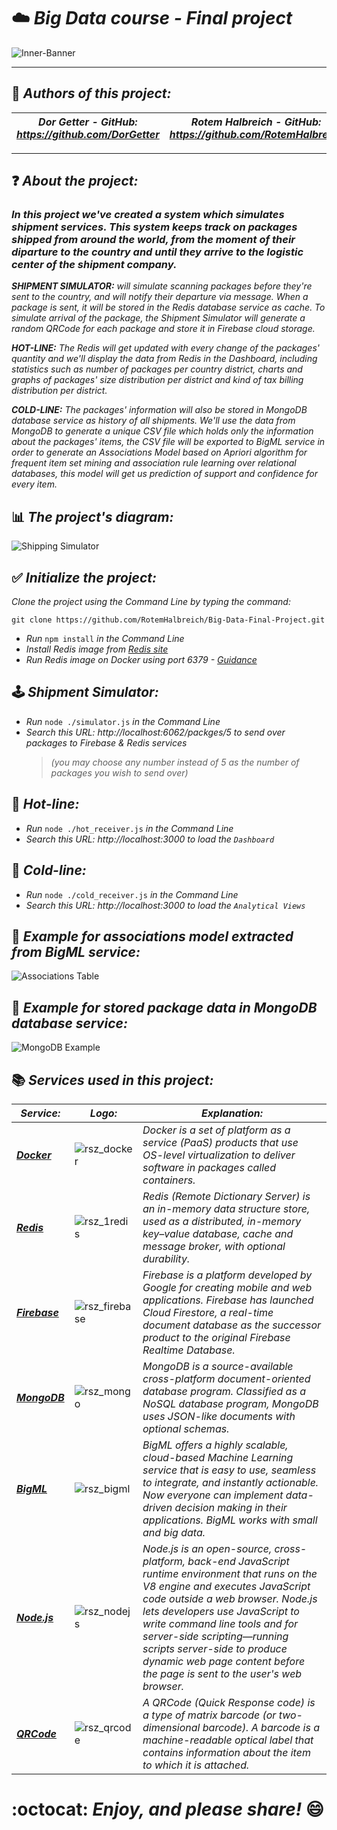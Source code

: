 # :cloud: *Big Data course - Final project*

![Inner-Banner](https://user-images.githubusercontent.com/66558110/138529732-71124200-bb75-47f0-a6a9-52cc2c306204.jpg)

-----------------------------------------------------------------------------------------------------------
## :pencil: *Authors of this project:*
| *Dor Getter  -  GitHub: https://github.com/DorGetter* | *Rotem Halbreich  -  GitHub: https://github.com/RotemHalbreich* |
------------------------------------------------------|----------------------------------------------------
-----------------------------------------------------------------------------------------------------------
## :question: *About the project:*
### *In this project we've created a system which simulates shipment services. This system keeps track on packages shipped from around the world, from the moment of their diparture to the country and until they arrive to the logistic center of the shipment company.*


*__SHIPMENT SIMULATOR:__  will simulate scanning packages before they're sent to the country, and will notify their departure via message. When a package is sent, it will be stored in the Redis database service as cache. To simulate arrival of the package, the Shipment Simulator will generate a random QRCode for each package and store it in Firebase cloud storage.*

*__HOT-LINE:__  The Redis will get updated with every change of the packages' quantity and we'll display the data from Redis in the Dashboard, including statistics such as number of packages per country district, charts and graphs of packages' size distribution per district and kind of tax billing distribution per district.*

*__COLD-LINE:__  The packages' information will also be stored in MongoDB database service as history of all shipments. We'll use the data from MongoDB to generate a unique CSV file which holds only the information about the packages' items, the CSV file will be exported to BigML service in order to generate an Associations Model based on Apriori algorithm for frequent item set mining and association rule learning over relational databases, this model will get us prediction of support and confidence for every item.*

## :bar_chart: *The project's diagram:*
![Shipping Simulator](https://user-images.githubusercontent.com/66558110/137342555-ea34c2d2-28d6-458f-94e8-5d74a2ec39e8.png)

## :white_check_mark: *Initialize the project:*
*Clone the project using the Command Line by typing the command:*

`git clone https://github.com/RotemHalbreich/Big-Data-Final-Project.git`
* *Run* `npm install` *in the Command Line*
* *Install Redis image from [Redis site](https://hub.docker.com/_/redis)*
* *Run Redis image on Docker using port 6379 - [Guidance ](https://www.youtube.com/watch?v=YhXeiB_1-uk&list=PL9nWRykSBSFjj3mulDfc6Al4v8ORNKzaM&index=2&ab_channel=BeABetterDev)*

## :joystick: *Shipment Simulator:*

* *Run* `node ./simulator.js` *in the Command Line*
* *Search this URL: http://localhost:6062/packges/5 to send over packages to Firebase & Redis services* 
  > *(you may choose any number instead of 5 as the number of packages you wish to send over)*

## :hot_face: *Hot-line:*
* *Run* `node ./hot_receiver.js` *in the Command Line*
* *Search this URL: http://localhost:3000 to load the `Dashboard`*

## :cold_face: *Cold-line:*
* *Run* `node ./cold_receiver.js` *in the Command Line*
* *Search this URL: http://localhost:3000 to load the `Analytical Views`*

## :thought_balloon: *Example for associations model extracted from BigML service:*
![Associations Table](https://user-images.githubusercontent.com/66558110/138527098-8dcc1c17-8e75-46dd-8cef-308a3f4a0561.png)

## :leaves: *Example for stored package data in MongoDB database service:*
![MongoDB Example](https://user-images.githubusercontent.com/66558110/138555235-afd5e8ec-2295-40e5-bf55-e8ed57335f3d.png)

## :books: *Services used in this project:*
  *Service:* | *Logo:* | *Explanation:*
------------------------------------------------------|------------------------------------------------------|------------------------------------------------------
*__[Docker](https://www.docker.com/)__* | ![rsz_docker](https://user-images.githubusercontent.com/66558110/138525534-5b80cfff-9cc8-49d8-91ee-56dad30554ac.png) | *Docker is a set of platform as a service (PaaS) products that use OS-level virtualization to deliver software in packages called containers.*
*__[Redis](https://redis.io/)__* | ![rsz_1redis](https://user-images.githubusercontent.com/66558110/138525323-e48deafc-5d80-44cb-881c-543cbb9b4328.png) | *Redis (Remote Dictionary Server) is an in-memory data structure store, used as a distributed, in-memory key–value database, cache and message broker, with optional durability.*
*__[Firebase](https://firebase.google.com/)__* | ![rsz_firebase](https://user-images.githubusercontent.com/66558110/138526112-1f4f9d97-cc27-4cfa-ae9a-748839022443.png) | *Firebase is a platform developed by Google for creating mobile and web applications. Firebase has launched Cloud Firestore, a real-time document database as the successor product to the original Firebase Realtime Database.*
*__[MongoDB](https://www.mongodb.com/)__* | ![rsz_mongo](https://user-images.githubusercontent.com/66558110/138526141-b3b75e15-ca4c-4a79-b6eb-c76c935b98d8.png) | *MongoDB is a source-available cross-platform document-oriented database program. Classified as a NoSQL database program, MongoDB uses JSON-like documents with optional schemas.*
*__[BigML](https://bigml.com/)__* | ![rsz_bigml](https://user-images.githubusercontent.com/66558110/138526204-8149be8b-c540-4a35-b475-b0b94d32e375.png) | *BigML offers a highly scalable, cloud-based Machine Learning service that is easy to use, seamless to integrate, and instantly actionable. Now everyone can implement data-driven decision making in their applications. BigML works with small and big data.*
*__[Node.js](https://nodejs.org/en/)__* | ![rsz_nodejs](https://user-images.githubusercontent.com/66558110/138526220-82e94b3d-72c3-47fc-a698-2d31bfc8cb85.png) | *Node.js is an open-source, cross-platform, back-end JavaScript runtime environment that runs on the V8 engine and executes JavaScript code outside a web browser. Node.js lets developers use JavaScript to write command line tools and for server-side scripting—running scripts server-side to produce dynamic web page content before the page is sent to the user's web browser.*
*__[QRCode](https://en.wikipedia.org/wiki/QR_code)__* | ![rsz_qrcode](https://user-images.githubusercontent.com/66558110/138526484-f97cda37-1b6c-47b3-9850-ea254c390728.png) | *A QRCode (Quick Response code) is a type of matrix barcode (or two-dimensional barcode). A barcode is a machine-readable optical label that contains information about the item to which it is attached.*

# :octocat: *Enjoy, and please share!* :smile:
